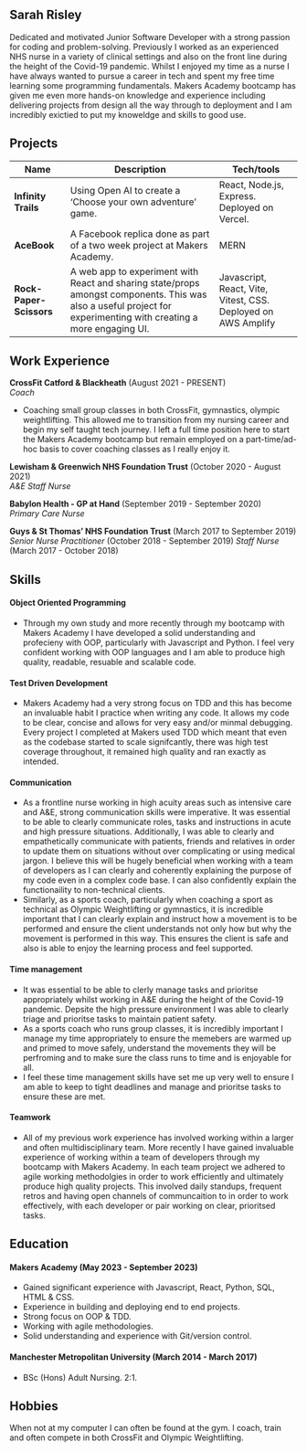 ## Sarah Risley

Dedicated and motivated Junior Software Developer with a strong passion for coding and problem-solving. Previously I worked as an experienced NHS nurse in a variety of clinical settings and also on the front line during the height of the Covid-19 pandemic. 
Whilst I enjoyed my time as a nurse I have always wanted to pursue a career in tech and spent my free time learning some programming fundamentals. 
Makers Academy bootcamp has given me even more hands-on knowledge and experience including delivering projects from design all the way through to deployment and I am incredibly exictied to put my knoweldge and skills to good use.

## Projects

| Name                         | Description                                                                        | Tech/tools                                   |
| ---------------------------- | ---------------------------------------------------------------------------------- | -------------------------------------------- |
| **Infinity Trails**        | Using Open AI to create a ‘Choose your own adventure’ game.                        | React, Node.js, Express. Deployed on Vercel. |
| **AceBook**                  | A Facebook replica done as part of a two week project at Makers Academy.           | MERN                                         |
| **Rock-Paper-Scissors**      | A web app to experiment with React and sharing state/props amongst components. This was also a useful project for experimenting with creating a more engaging UI.    | Javascript, React, Vite, Vitest, CSS. Deployed on AWS Amplify |

## Work Experience

**CrossFit Catford & Blackheath** (August 2021 - PRESENT)  
_Coach_

- Coaching small group classes in both CrossFit, gymnastics, olympic weightlifting. This allowed me to transition from my nursing career and begin my self taught tech journey. I left a full time position here to start the Makers Academy bootcamp but remain employed on a part-time/ad-hoc basis to cover coaching classes as I really enjoy it.

**Lewisham & Greenwich NHS Foundation Trust** (October 2020 - August 2021)  
_A&E Staff Nurse_


**Babylon Health - GP at Hand** (September 2019 - September 2020)  
_Primary Care Nurse_


**Guys & St Thomas’ NHS Foundation Trust** (March 2017 to September 2019)  
_Senior Nurse Practitioner_ (October 2018  - September 2019)
_Staff Nurse_ (March 2017  - October 2018)


## Skills

#### Object Oriented Programming 
- Through my own study and more recently through my bootcamp with Makers Academy I have developed a solid understanding and profecieny with OOP, particularly with Javascript and Python. I feel very confident working with OOP languages and I am able to produce high quality, readable, resuable and scalable code.

#### Test Driven Development
- Makers Academy had a very strong focus on TDD and this has become an invaluable habit I practice when writing any code. It allows my code to be clear, concise and allows for very easy and/or minmal debugging. Every project I completed at Makers used TDD which meant that even as the codebase started to scale signifcantly, there was high test coverage throughout, it remained high quality and ran exactly as intended. 
  
#### Communication
- As a frontline nurse working in high acuity areas such as intensive care and A&E, strong communication skills were imperative. It was essential to be able to clearly communicate roles, tasks and instructions in acute and high pressure situations.
Additionally, I was able to clearly and empathetically communicate with patients, friends and relatives in order to update them on situations without over complicating or using medical jargon. I believe this will be hugely beneficial when working with a team of developers as I can clearly and coherently explaining the purpose of my code even in a complex code base. I can also confidently explain the functionaility to non-technical clients. 
- Similarly, as a sports coach, particularly when coaching a sport as technical as Olympic Weightlifting or gymnastics, it is incredible important that I can clearly explain and instruct how a movement is to be performed and ensure the client understands not only how but why the movement is performed in this way. This ensures the client is safe and also is able to enjoy the learning process and feel supported.

#### Time management
- It was essential to be able to clerly manage tasks and prioritse appropriately whilst working in A&E during the height of the Covid-19 pandemic. Depsite the high pressure environment I was able to clearly triage and prioritse tasks to maintain patient safety.
- As a sports coach who runs group classes, it is incredibly important I manage my time appropriately to ensure the memebers are warmed up and primed to move safely, understand the movements they will be perfroming and to make sure the class runs to time and is enjoyable for all.
- I feel these time management skills have set me up very well to ensure I am able to keep to tight deadlines and manage and prioritse tasks to ensure these are met.

#### Teamwork
- All of my previous work experience has involved working within a larger and often multidisciplinary team. More recently I have gained invaluable experience of working within a team of developers through my bootcamp with Makers Academy. In each team project we adhered to agile working methodolgies in order to work efficiently and ultimately produce high quality projects. This involved daily standups, frequent retros and having open channels of communcaition to in order to work effectively, with each developer or pair working on clear, prioritsed tasks.


## Education

#### Makers Academy (May 2023 - September 2023)
- Gained significant experience with Javascript, React, Python, SQL, HTML & CSS.
- Experience in building and deploying end to end projects.
- Strong focus on OOP & TDD.
- Working with agile methodologies.
- Solid understanding and experience with Git/version control.

#### Manchester Metropolitan University (March 2014 - March 2017)
- BSc (Hons) Adult Nursing. 2:1.

## Hobbies

When not at my computer I can often be found at the gym. I coach, train and often compete in both CrossFit and Olympic Weightlifting.
